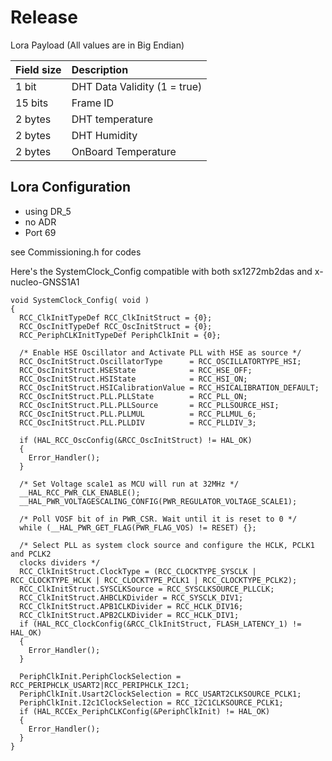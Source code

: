 # Release

Lora Payload (All values are in Big Endian)

| Field size | Description |
| :----------	| :-------------- |
| 1 bit 	| DHT Data Validity (1 = true) |
| 15 bits | Frame ID |
| 2 bytes | DHT temperature |
| 2 bytes | DHT Humidity |
| 2 bytes | OnBoard Temperature |

Lora Configuration
----------------------
+ using DR_5
+ no ADR
+ Port 69

see Commissioning.h for codes


Here's the SystemClock_Config compatible with both sx1272mb2das and x-nucleo-GNSS1A1

```
void SystemClock_Config( void )
{
  RCC_ClkInitTypeDef RCC_ClkInitStruct = {0};
  RCC_OscInitTypeDef RCC_OscInitStruct = {0};
  RCC_PeriphCLKInitTypeDef PeriphClkInit = {0};

  /* Enable HSE Oscillator and Activate PLL with HSE as source */
  RCC_OscInitStruct.OscillatorType      = RCC_OSCILLATORTYPE_HSI;
  RCC_OscInitStruct.HSEState            = RCC_HSE_OFF;
  RCC_OscInitStruct.HSIState            = RCC_HSI_ON;
  RCC_OscInitStruct.HSICalibrationValue = RCC_HSICALIBRATION_DEFAULT;
  RCC_OscInitStruct.PLL.PLLState        = RCC_PLL_ON;
  RCC_OscInitStruct.PLL.PLLSource       = RCC_PLLSOURCE_HSI;
  RCC_OscInitStruct.PLL.PLLMUL          = RCC_PLLMUL_6;
  RCC_OscInitStruct.PLL.PLLDIV          = RCC_PLLDIV_3;

  if (HAL_RCC_OscConfig(&RCC_OscInitStruct) != HAL_OK)
  {
    Error_Handler();
  }

  /* Set Voltage scale1 as MCU will run at 32MHz */
  __HAL_RCC_PWR_CLK_ENABLE();
  __HAL_PWR_VOLTAGESCALING_CONFIG(PWR_REGULATOR_VOLTAGE_SCALE1);
  
  /* Poll VOSF bit of in PWR_CSR. Wait until it is reset to 0 */
  while (__HAL_PWR_GET_FLAG(PWR_FLAG_VOS) != RESET) {};

  /* Select PLL as system clock source and configure the HCLK, PCLK1 and PCLK2
  clocks dividers */
  RCC_ClkInitStruct.ClockType = (RCC_CLOCKTYPE_SYSCLK | RCC_CLOCKTYPE_HCLK | RCC_CLOCKTYPE_PCLK1 | RCC_CLOCKTYPE_PCLK2);
  RCC_ClkInitStruct.SYSCLKSource = RCC_SYSCLKSOURCE_PLLCLK;
  RCC_ClkInitStruct.AHBCLKDivider = RCC_SYSCLK_DIV1;
  RCC_ClkInitStruct.APB1CLKDivider = RCC_HCLK_DIV16;
  RCC_ClkInitStruct.APB2CLKDivider = RCC_HCLK_DIV1;
  if (HAL_RCC_ClockConfig(&RCC_ClkInitStruct, FLASH_LATENCY_1) != HAL_OK)
  {
    Error_Handler();
  }
  
  PeriphClkInit.PeriphClockSelection = RCC_PERIPHCLK_USART2|RCC_PERIPHCLK_I2C1;
  PeriphClkInit.Usart2ClockSelection = RCC_USART2CLKSOURCE_PCLK1;
  PeriphClkInit.I2c1ClockSelection = RCC_I2C1CLKSOURCE_PCLK1;
  if (HAL_RCCEx_PeriphCLKConfig(&PeriphClkInit) != HAL_OK)
  {
    Error_Handler();
  }
}
```

